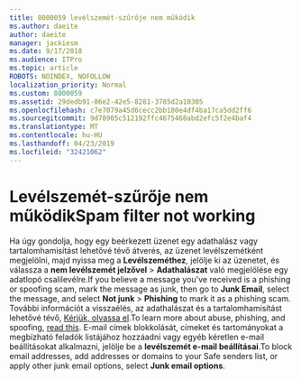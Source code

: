 ```yaml
---
title: 8000059 levélszemét-szűrője nem működik
ms.author: daeite
author: daeite
manager: jackiesm
ms.date: 9/17/2018
ms.audience: ITPro
ms.topic: article
ROBOTS: NOINDEX, NOFOLLOW
localization_priority: Normal
ms.custom: 8000059
ms.assetid: 29dedb91-06e2-42e5-8281-3785d2a10305
ms.openlocfilehash: c7e7079a45d6cecc2bb180e4df4ba17ca5dd2ff6
ms.sourcegitcommit: 9d78905c512192ffc4675468abd2efc5f2e4baf4
ms.translationtype: MT
ms.contentlocale: hu-HU
ms.lasthandoff: 04/23/2019
ms.locfileid: "32421062"
---
```

# <a name="spam-filter-not-working"></a><span data-ttu-id="278ef-102">Levélszemét-szűrője nem működik</span><span class="sxs-lookup"><span data-stu-id="278ef-102">Spam filter not working</span></span>

<span data-ttu-id="278ef-103">Ha úgy gondolja, hogy egy beérkezett üzenet egy adathalász vagy tartalomhamisítást lehetővé tévő átverés, az üzenet levélszemétként megjelölni, majd nyissa meg a **Levélszeméthez**, jelölje ki az üzenetet, és válassza a **nem levélszemét jelzővel** \> **Adathalászat** való megjelölése egy adatlopó csalilevélre.</span><span class="sxs-lookup"><span data-stu-id="278ef-103">If you believe a message you've received is a phishing or spoofing scam, mark the message as junk, then go to **Junk Email**, select the message, and select **Not junk** \> **Phishing** to mark it as a phishing scam.</span></span> <span data-ttu-id="278ef-104">További információt a visszaélés, az adathalászat és a tartalomhamisítást lehetővé tévő, [Kérjük, olvassa el](https://support.office.com/article/0d882ea5-eedc-4bed-aebc-079ffa1105a3).</span><span class="sxs-lookup"><span data-stu-id="278ef-104">To learn more about abuse, phishing, and spoofing, [read this](https://support.office.com/article/0d882ea5-eedc-4bed-aebc-079ffa1105a3).</span></span> <span data-ttu-id="278ef-105">E-mail címek blokkolását, címeket és tartományokat a megbízható feladók listájához hozzáadni vagy egyéb kéretlen e-mail beállításokat alkalmazni, jelölje be a **levélszemét e-mail beállításai**.</span><span class="sxs-lookup"><span data-stu-id="278ef-105">To block email addresses, add addresses or domains to your Safe senders list, or apply other junk email options, select **Junk email options**.</span></span> 
  

